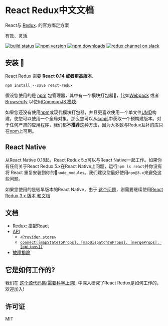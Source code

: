 React Redux中文文档
=========================

React与 [Redux](https://github.com/reactjs/redux). 的官方绑定方案

有效、灵活.

[![build status](https://img.shields.io/travis/reactjs/react-redux/master.svg?style=flat-square)](https://travis-ci.org/reactjs/react-redux) [![npm version](https://img.shields.io/npm/v/react-redux.svg?style=flat-square)](https://www.npmjs.com/package/react-redux)
[![npm downloads](https://img.shields.io/npm/dm/react-redux.svg?style=flat-square)](https://www.npmjs.com/package/react-redux)
[![redux channel on slack](https://img.shields.io/badge/slack-redux@reactiflux-61DAFB.svg?style=flat-square)](http://www.reactiflux.com)


## 安装 


React Redux 需要 **React 0.14 或者更高版本.**

```
npm install --save react-redux
```

假设您使用的是 [npm](http://npmjs.com/) 包管理器，其中有一个模块打包器，比如[Webpack](https://webpack.js.org/) 或者 [Browserify](http://browserify.org/) 以使用[CommonJS 模块](http://webpack.github.io/docs/commonjs.html).


如果您还没有使用[npm](http://npmjs.com/)或现代模块打包器，并且更喜欢使用一个单文件[UMD](https://github.com/umdjs/umd)构建，使您可以使用一个全局对象，那么您可以从[cdnjs](https://cdnjs.com/libraries/react-redux)中获取一个预构建版本。对于任何严肃的应用程序，我们都**不推荐**这种方法，因为大多数与Redux互补的库只在[npm](http://npmjs.com/)上可用。

## React Native

从React Native 0.18起，React Redux 5.x可以与React Native一起工作。如果你有任何关于React Redux 5.x在React Native上问题，运行`npm ls react`并你没有将 React 重复安装到你的`node_modules`。我们建议您最好使用`npm@3.x`来避免这些问题。

如果您使用的是较早版本的React Native，由于 [这个问题](https://github.com/facebook/react-native/issues/2985)，则需要继续使用[React Redux 3.x 版本 和文档](https://github.com/reactjs/react-redux/tree/v3.1.0) 

## 文档

- [Redux: 搭配React](http://cn.redux.js.org//docs/basics/UsageWithReact.html)
- [API](docs/api.md#api)
  - [`<Provider store>`](docs/api.md#provider-store)
  - [`connect([mapStateToProps], [mapDispatchToProps], [mergeProps], [options])`](docs/api.md#connectmapstatetoprops-mapdispatchtoprops-mergeprops-options)
- [故障排除](docs/troubleshooting.md#troubleshooting)

## 它是如何工作的?

我们在 [这个源代码集(需要科学上网)](https://www.youtube.com/watch?v=VJ38wSFbM3A).  中深入研究了React Redux是如何工作的。
欢迎加入!

## 许可证

MIT
